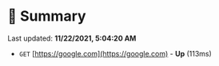 # 📖 Summary
Last updated: **11/22/2021, 5:04:20 AM**

- `GET` [https://google.com](https://google.com) - **Up** (113ms)
